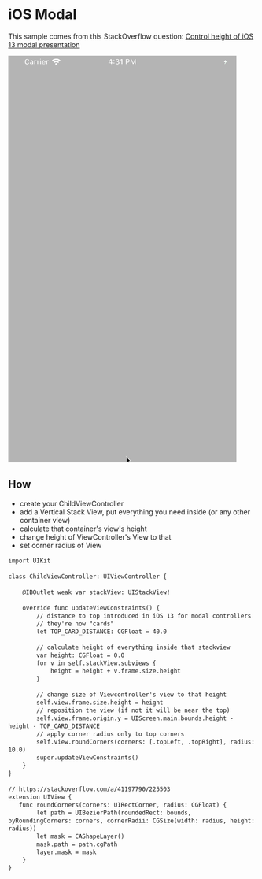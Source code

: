 # iOS Modal 

This sample comes from this StackOverflow question: [Control height of iOS 13 modal presentation](https://stackoverflow.com/questions/58507935/control-height-of-ios-13-modal-presentation)

![](modal-ios13-size.gif)

## How

- create your ChildViewController
- add a Vertical Stack View, put everything you need inside (or any other container view)
- calculate that container's view's height
- change height of ViewController's View to that
- set corner radius of View


```lang-swift
import UIKit

class ChildViewController: UIViewController {

    @IBOutlet weak var stackView: UIStackView!
    
    override func updateViewConstraints() {
        // distance to top introduced in iOS 13 for modal controllers
        // they're now "cards"
        let TOP_CARD_DISTANCE: CGFloat = 40.0
        
        // calculate height of everything inside that stackview
        var height: CGFloat = 0.0
        for v in self.stackView.subviews {
            height = height + v.frame.size.height
        }
        
        // change size of Viewcontroller's view to that height
        self.view.frame.size.height = height
        // reposition the view (if not it will be near the top)
        self.view.frame.origin.y = UIScreen.main.bounds.height - height - TOP_CARD_DISTANCE
        // apply corner radius only to top corners
        self.view.roundCorners(corners: [.topLeft, .topRight], radius: 10.0)
        super.updateViewConstraints()
    }
}

// https://stackoverflow.com/a/41197790/225503
extension UIView {
   func roundCorners(corners: UIRectCorner, radius: CGFloat) {
        let path = UIBezierPath(roundedRect: bounds, byRoundingCorners: corners, cornerRadii: CGSize(width: radius, height: radius))
        let mask = CAShapeLayer()
        mask.path = path.cgPath
        layer.mask = mask
    }
}
```
